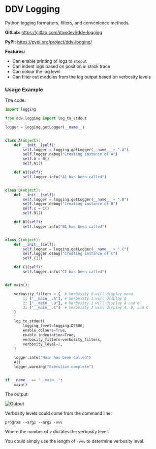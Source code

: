 # DDV Logging

Python logging formatters, filters, and convenience methods.

**GitLab:** https://gitlab.com/davidevi/ddv-logging

**PyPi:** https://pypi.org/project/ddv-logging/

**Features:**
- Can enable printing of logs to `stdout`
- Can indent logs based on position in stack trace
- Can colour the log level
- Can filter out modules from the log output based on verbosity levels

### Usage Example

The code:
```python
import logging

from ddv.logging import log_to_stdout

logger = logging.getLogger(__name__)


class A(object):
    def __init__(self):
        self.logger = logging.getLogger(__name__ + ".A")
        self.logger.debug("Creating instance of A")
        self.b = B()
        self.A1()

    def A1(self):
        self.logger.info("A1 has been called")


class B(object):
    def __init__(self):
        self.logger = logging.getLogger(__name__ + ".B")
        self.logger.debug("Creating instance of B")
        self.c = C()
        self.B1()

    def B1(self):
        self.logger.info("B1 has been called")


class C(object):
    def __init__(self):
        self.logger = logging.getLogger(__name__ + ".C")
        self.logger.debug("Creating instance of C")
        self.C1()

    def C1(self):
        self.logger.info("C1 has been called")


def main():

    verbosity_filters = {  # Verbosity 0 will display none
        1: ["__main__.A"], # Verbosity 1 will display A
        2: ["__main__.B"], # Verbosity 2 will display A and B
        3: ["__main__.C"]  # Verbosity 3 will display A, B, and C
    }

    log_to_stdout(
        logging_level=logging.DEBUG,
        enable_colours=True,
        enable_indentation=True,
        verbosity_filters=verbosity_filters,
        verbosity_level=2,
    )

    logger.info("Main has been called")
    A()
    logger.warning("Execution complete")


if __name__ == "__main__":
    main()
```

The output:

![Output](https://gitlab.com/davidevi/ddv-logging/-/raw/master/docs/output.png)

Verbosity levels could come from the command line:
```
program --arg1 --arg2 -vvv
```
Where the number of `v` dictates the verbosity level.

You could simply use the length of `-vvv` to determine verbosity level.  
